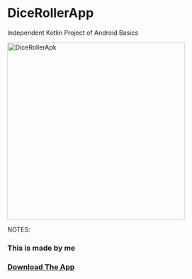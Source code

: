 # DiceRollerApp
Independent Kotlin Project of Android Basics 
<p><img align="center" alt="DiceRollerApk" width="400" src="https://w7.pngwing.com/pngs/944/284/png-transparent-computer-icons-game-rolling-dice-game-dice-recreation-thumbnail.png"<p/>
  <p>
NOTES:
<h3>This is made by me<h3/>
 <a href="https://github.com/Sowham-3098/DiceRollerApp/raw/master/DiceRoller.apk">Download The App </a> <p/>
